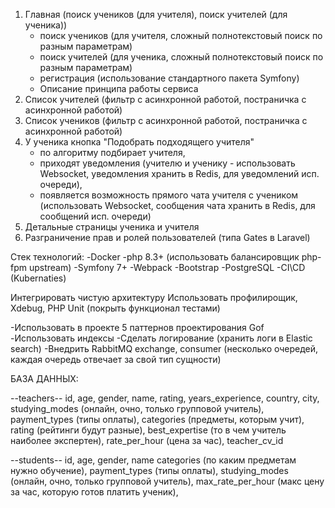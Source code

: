 1) Главная (поиск учеников (для учителя), поиск учителей (для ученика))
   - поиск учеников (для учителя, сложный полнотекстовый поиск по разным параметрам)
   - поиск учителей (для ученика, сложный полнотекстовый поиск по разным параметрам)
   - регистрация (использование стандартного пакета Symfony)
   - Описание принципа работы сервиса
2) Список учителей (фильтр с асинхронной работой, постраничка с асинхронной работой)
3) Список учеников (фильтр с асинхронной работой, постраничка с асинхронной работой)
4) У ученика кнопка "Подобрать подходящего учителя"
   - по алгоритму подбирает учителя,
   - приходят уведомления (учителю и ученику - использовать Websocket, уведомления хранить в Redis, для уведомлений исп. очереди),
   - появляется возможность прямого чата учителя с учеником (использовать Websocket, сообщения чата хранить в Redis, для сообщений исп. очереди)
5) Детальные страницы ученика и учителя
6) Разграничение прав и ролей пользователей (типа Gates в Laravel)


Стек технологий:
-Docker
-php 8.3+ (использовать балансировщик php-fpm upstream)
-Symfony 7+
-Webpack
-Bootstrap
-PostgreSQL
-CI\CD (Kubernaties)

Интегрировать чистую архитектуру
Использовать профилирощик, Xdebug, PHP Unit (покрыть функционал тестами)


-Использовать в проекте 5 паттернов проектирования Gof
-Использовать индексы
-Сделать логирование (хранить логи в Elastic search)
-Внедрить RabbitMQ exchange, consumer (несколько очередей, каждая очередь отвечает за свой тип сущности)

БАЗА ДАННЫХ:

--teachers--
id, age, gender, name, rating, years_experience,
country,
city,
studying_modes (онлайн, очно, только групповой учитель),
payment_types (типы оплаты),
categories (предметы, которым учит),
rating (рейтинги будут разные),
best_expertise (то в чем учитель наиболее экспертен),
rate_per_hour (цена за час),
teacher_cv_id


--students--
id, age, gender, name
categories (по каким предметам нужно обучение),
payment_types (типы оплаты),
studying_modes (онлайн, очно, только групповой учитель),
max_rate_per_hour (макс цену за час, которую готов платить ученик),